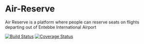 # Air-Reserve
Air Reserve is a platform where people can reserve seats on flights departing out of Entebbe International Airport

[![Build Status](https://travis-ci.com/sanya-kenneth/Air-Reserve.svg?branch=develop)](https://travis-ci.com/sanya-kenneth/Air-Reserve)  [![Coverage Status](https://coveralls.io/repos/github/sanya-kenneth/Air-Reserve/badge.svg?branch=develop)](https://coveralls.io/github/sanya-kenneth/Air-Reserve?branch=develop)

